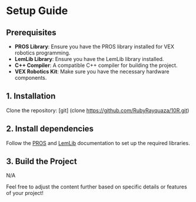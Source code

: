 # Setup Guide

## Prerequisites
- **PROS Library**: Ensure you have the PROS library installed for VEX robotics programming.
- **LemLib Library**: Ensure you have the LemLib library installed.
- **C++ Compiler**: A compatible C++ compiler for building the project.
- **VEX Robotics Kit**: Make sure you have the necessary hardware components.

## 1. Installation
   Clone the repository:
   [git] (clone https://github.com/RubyRayquaza/10R.git)

## 2. Install dependencies
   Follow the [PROS](https://pros.cs.purdue.edu/) and [LemLib](https://lemlib.readthedocs.io/en/stable/) documentation to set up the required libraries.

## 3. Build the Project
   N/A

Feel free to adjust the content further based on specific details or features of your project!
